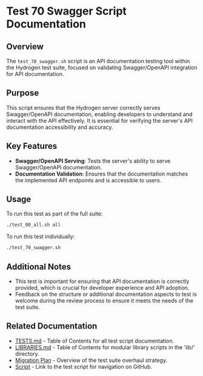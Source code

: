 # Test 70 Swagger Script Documentation

## Overview

The `test_70_swagger.sh` script is an API documentation testing tool within the Hydrogen test suite, focused on validating Swagger/OpenAPI integration for API documentation.

## Purpose

This script ensures that the Hydrogen server correctly serves Swagger/OpenAPI documentation, enabling developers to understand and interact with the API effectively. It is essential for verifying the server's API documentation accessibility and accuracy.

## Key Features

- **Swagger/OpenAPI Serving**: Tests the server's ability to serve Swagger/OpenAPI documentation.
- **Documentation Validation**: Ensures that the documentation matches the implemented API endpoints and is accessible to users.

## Usage

To run this test as part of the full suite:

```bash
./test_00_all.sh all
```

To run this test individually:

```bash
./test_70_swagger.sh
```

## Additional Notes

- This test is important for ensuring that API documentation is correctly provided, which is crucial for developer experience and API adoption.
- Feedback on the structure or additional documentation aspects to test is welcome during the review process to ensure it meets the needs of the test suite.

## Related Documentation

- [TESTS.md](TESTS.md) - Table of Contents for all test script documentation.
- [LIBRARIES.md](LIBRARIES.md) - Table of Contents for modular library scripts in the 'lib/' directory.
- [Migration Plan](Migration_Plan.md) - Overview of the test suite overhaul strategy.
- [Script](../test_70_swagger.sh) - Link to the test script for navigation on GitHub.
